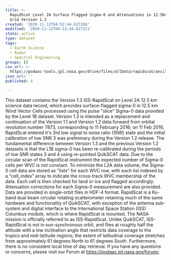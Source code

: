 ```yaml
---
title: >-
  RapidScat Level 2A Surface Flagged Sigma-0 and Attenuations in 12.5Km Swath
  Grid Version 1.3
created: '2020-11-12T04:52:44.627204'
modified: '2020-11-12T04:52:44.627211'
state: active
type: dataset
tags:
  - Earth Science
  - Radar
  - Spectral Engineering
groups: []
csv_url: >-
  https://podaac-tools.jpl.nasa.gov/drive/files/allData/rapidscat/ancillary/revtime.csv
json_url: ''
published: 4

---
```

This dataset contains the Version 1.3 ISS-RapidScat on Level 2A 12.5 km science data record, which provides surface-flagged sigma-0 in 12.5 km Wind Vector Cells processed using the pulse "slice" Sigma-0 data provided by the Level 1B dataset. Version 1.3 is intended as a replacement and continuation of the Version 1.1 and Version 1.2 data forward from orbital revolution number 7873, corresponding to 11 February 2016; on 11 Feb 2016, RapidScat entered it's 3rd low signal to noise ratio (SNR) state and the initial calibration of low SNR 3 was preliminary during the Version 1.2 release. The fundamental difference between Version 1.3 and the previous Version 1.2 datasets is that the L1B sigma-0 has been re-calibrated during the periods of low SNR states 3 and 4 using re-pointed QuikSCAT data. Due to the circular scan of the RapidScat instrument the expected number of Sigma-0 cells per WVC is not constant. To minimize the L2A data volume, the Sigma-0 cell data are stored as "lists" for each WVC row, with each list indexed by a "cell_index" array to indicate the cross-track WVC membership of the data. Each cell is then checked for land or ice and flagged accordingly. Attenuation corrections for each Sigma-0 measurement are also provided. Data are provided in single-orbit files in HDF-4 format. RapidScat is a Ku-band dual beam circular rotating scatterometer retaining much of the same hardware and functionality of QuikSCAT, with exception of the antenna sub-system and digital interface to the International Space Station (ISS) Columbus module, which is where RapidScat is mounted. The NASA mission is officially referred to as ISS-RapidScat. Unlike QuikSCAT, ISS-RapidScat is not in sun-synchronous orbit, and flies at roughly half the altitude with a low inclination angle that restricts data coverage to the tropics and mid-latitude regions; the extent of latitudinal coverage stretches from approximately 61 degrees North to 61 degrees South. Furthermore, there is no consistent local time of day retrieval. If you have any questions or concerns, please visit our Forum at https://podaac.jpl.nasa.gov/forum/.
